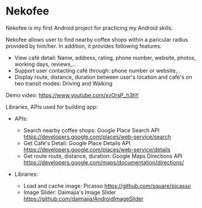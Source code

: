 # Nekofee

Nekofee is my first Android project for practicing my Android skills. 

Nekofee allows user to find nearby coffee shops within a paricular radius provided by him/her. In addition, it provides following features:
+ View café detail: Name, address, rating, phone number, website, photos, working days, reviews,...
+ Support user contacting café through: phone number or website,..
+ Display route, distance, duration between user's location and café's on two transit modes: Driving and Walking

Demo video: https://www.youtube.com/xvOrsP_h3hY

Libraries, APIs used for building app:
+ APIs: 
  - Search nearby coffee shops: Google Place Search API https://developers.google.com/places/web-service/search
  - Get Cafe's Detail: Google Place Details API https://developers.google.com/places/web-service/details
  - Get route route, distance, duration: Google Maps Directions API https://developers.google.com/maps/documentation/directions/
    
+ Libraries: 
  - Load and cache image: Picasso https://github.com/square/picasso
  - Image Slider: Daimajia's Image Slider https://github.com/daimajia/AndroidImageSlider
